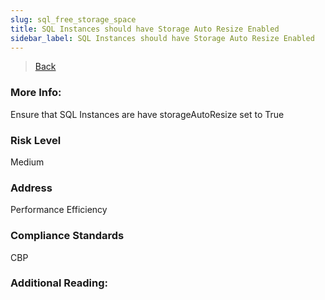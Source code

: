 ```yaml
---
slug: sql_free_storage_space
title: SQL Instances should have Storage Auto Resize Enabled
sidebar_label: SQL Instances should have Storage Auto Resize Enabled
---
```

> [Back](../../gcpsqlmonitoring)

### More Info:
Ensure that SQL Instances are have storageAutoResize set to True

### Risk Level
Medium

### Address
Performance Efficiency

### Compliance Standards
CBP

### Additional Reading:
